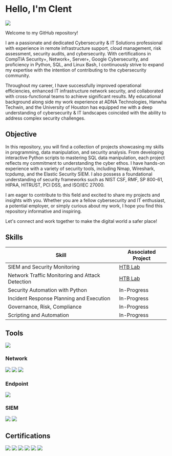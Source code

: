 # Hello, I'm Clent
<a href="https://www.linkedin.com/in/clent-j"><img src="https://img.shields.io/badge/-LinkedIn-0072b1?&style=for-the-badge&logo=linkedin&logoColor=white" /></a>

Welcome to my GitHub repository! 

I am a passionate and dedicated Cybersecurity & IT Solutions professional with experience in remote infrastructure support, cloud management, risk assessment, security audits, and cybersecurity. With certifications in CompTIA Security+, Network+, Server+, Google Cybersecurity, and proficiency in Python, SQL, and Linux Bash, I continuously strive to expand my expertise with the intention of contributing to the cybersecurity community.


Throughout my career, I have successfully improved operational efficiencies, enhanced IT infrastructure network security, and collaborated with cross-functional teams to achieve significant results. My educational background along side my work experience at ADNA Technologies, Hanwha Techwin, and the University of Houston has equipped me with a deep understanding of cybersecurity & IT landscapes coincided with the ability to address complex security challenges.

## Objective
In this repository, you will find a collection of projects showcasing my skills in programming, data manipulation, and security analysis. From developing interactive Python scripts to mastering SQL data manipulation, each project reflects my commitment to understanding the cyber ethos. I have hands-on experience with a variety of security tools, including Nmap, Wireshark, tcpdump, and the Elastic Security SIEM. I also possess a foundational understanding of security frameworks such as NIST CSF, RMF, SP 800-61, HIPAA, HITRUST, PCI DSS, and ISO/IEC 27000.

I am eager to contribute to this field and excited to share my projects and insights with you. Whether you are a fellow cybersecurity and IT enthusiast, a potential employer, or simply curious about my work, I hope you find this repository informative and inspiring. 

Let's connect and work together to make the digital world a safer place!

## Skills

| Skill                                         | Associated Project         |
|-----------------------------------------------|----------------------------|
| SIEM and Security Monitoring          | <a href="https://academy.hackthebox.com/achievement/badge/752008be-41da-11ef-b18d-bea50ffe6cb4">HTB Lab</a>|
| Network Traffic Monitoring and Attack Detection | <a href="https://academy.hackthebox.com/achievement/badge/662582d5-468a-11ef-b18d-bea50ffe6cb4">HTB Lab</a>|
| Security Automation with Python         | In-Progress|
| Incident Response Planning and Execution      | In-Progress|
| Governance, Risk, Compliance                  | In-Progress|
| Scripting and Automation | In-Progress|

## Tools
<img src="https://img.shields.io/badge/-Under%20Construction-yellow?style=for-the-badge&logo=none&logoColor=white" />

### Network
<div>
    <img src="https://img.shields.io/badge/-Wireshark-b4d8f9?&style=for-the-badge&logo=Wireshark&logoColor=white" />
    <img src="https://img.shields.io/badge/-Nmap-blue?style=for-the-badge&logo=nmap&logoColor=white" />
    <img src="https://img.shields.io/badge/-TCPdump-d10a0a?&style=for-the-badge&logo=Tcpdump&logoColor=white" />


</div>

### Endpoint
<div>
    <img src="https://img.shields.io/badge/-Sophos_Endpoint_Agent-00A4EF?&style=for-the-badge&logo=Sophos&logoColor=white" />
    
</div>

### SIEM
<div>
    <img src="https://img.shields.io/badge/-Elastic-005571?&style=for-the-badge&logo=elastic&logoColor=white" />
    <img src="https://img.shields.io/badge/-Splunk-000000?&style=for-the-badge&logo=Splunk&logoColor=white" />
</div>

## Certifications
  <div>
      
  <img src="https://img.shields.io/badge/-Google_Cybersecurity-blue?style=for-the-badge&logo=google&logoColor=white" />  
  
  <img src="https://img.shields.io/badge/-Security+-red?style=for-the-badge&logo=CompTIA&logoColor=white" />

  <img src="https://img.shields.io/badge/-Network+-red?style=for-the-badge&logo=CompTIA&logoColor=white" />

  <img src="https://img.shields.io/badge/-Server+-red?style=for-the-badge&logo=CompTIA&logoColor=white" />

  <img src="https://img.shields.io/badge/-A+-red?style=for-the-badge&logo=CompTIA&logoColor=white" />

  <img src="https://img.shields.io/badge/-Cloud_Essentials+-red?style=for-the-badge&logo=CompTIA&logoColor=white" />
  
</div>

